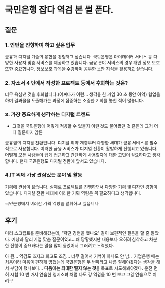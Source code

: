 # 국민은행 잡다 역검 본 썰 푼다.

## 질문

### **1. 인턴을 진행하며 하고 싶은 업무**

금융과 디지털 기술의 융합을 경험하고 싶습니다. 국민은행은 마이데이터 서비스 등 다양한 사용자 맞춤 서비스를 제공하고 있습니다. 금융 분야 서비스의 경우 개인 정보 보호 또한 중요합니다. 정보보호 과목을 수강하며 공부한 보안 지식을 활용하고 싶습니다.

### **2. 자소서 4 번에서 작성한 프로젝트 등에서 후회하는 것은?**

너무 욕심낸 것을 후회합니다.(어쩌다가 이런... 생각을 한 거임 30 초 동안 아악) 협업을 하며 결과물을 도출해가는 과정에 집중하는 소중한 기회를 놓친 적이 많습니다.

### **3. 가장 중요하게 생각하는 디지털 트렌드**

- 그것을 국민은행에 어떻게 적용할 수 있을지 이런 것도 물어봤던 것 같은데 그거 어디 질문이지 암튼

금융권의 디지털 전환입니다. 디지털 취약 계층부터 다양한 세대가 금융 서비스를 필수적으로 사용합니다. 이러한 금융 서비스가 디지털 전환이 활발하게 진행되고 있습니다. 어떻게 모든 사람들이 쉽게 접근하고 간단하게 사용할지에 대한 고민이 필요하다고 생각합니다. 현재 국민은행도 디지털 전환에 앞서고 있습니다.

### **4.IT 외에 가장 관심있는 분야 및 활동**

기획에 관심이 많습니다. 실제로 프로젝트를 진행하면서 다양한 기획 및 디자인 경험이 있습니다. 디지털 전환 세대에 이러한 기획 역량은 꼭 필요하다고 생각합니다.

국민은행에서 이러한 기획 역량을 발휘하고 싶습니다.

## 후기

미리 스크립트를 준비해갔는데, "어떤 경험을 했나요" 같이 보편적인 질문을 할 줄 알았다. 예상과 달리 기업 맞춤 질문이었고...꽤 당황했지만 내용보다 오히려 침착하고 차분한 진행이 중요하다는 말을 많이 들었어서 그러려고 노력했다.

아 뭔... 역검도 조지고 회고도 조짐... 너무 떨어서 기억이 하나도 안 남... 기업은행 때는 처음이라 마음이 편하게 망했는데 국민은행은 두 번째라고 나름 잘해야겠다는 생각을 해서 부담이 됐나보다... **다음에는 최대한 떨지 않는 것**을 목표로 시도해봐야겠다. 운전 면허 시험 10 번 가서 연습한 영지소녀 처럼 나도 걍 역검을 10 번 보고 그걸 연습으로 치려구
